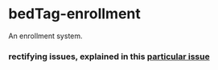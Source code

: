 # bedTag-enrollment

An enrollment system.


### rectifying issues, explained in this [particular issue](https://github.com/BlexBOTTT/bedtag-enrollment/issues/1)

